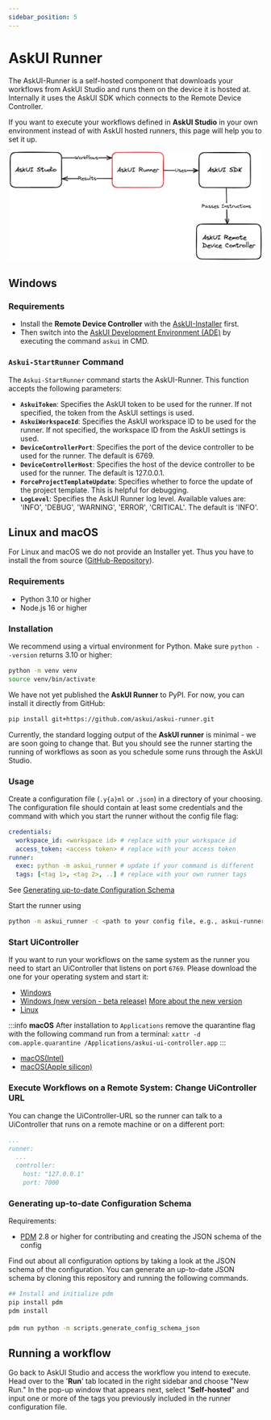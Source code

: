 ```yaml
---
sidebar_position: 5
---
```


# AskUI Runner
The AskUI-Runner is a self-hosted component that downloads your workflows from AskUI Studio and runs them on the device it is hosted at. Internally it uses the AskUI SDK which connects to the Remote Device Controller.

If you want to execute your workflows defined in __AskUI Studio__ in your own environment instead of with AskUI hosted runners, this page will help you to set it up.

![Architecture drawing how the AskUI-Runner fits into AskUI Studio, AskUI SDK and AskUI Remote Device Controller. The AskUI-Runner fetches Workflows from AskUI Studio and uploads the results back to it. The Runner uses the AskUI SDK which passes the instructions from the workflow steps to the AskUI Remote Device Controller.](./images/askui-runner-simple-architecture.png)

## Windows

### Requirements
* Install the **Remote Device Controller** with the [AskUI-Installer](AskUI-Installer.md) first.
* Then switch into the [AskUI Development Environment (ADE)](AskUI-Development-Environment.md) by executing the command `askui` in CMD.

### `Askui-StartRunner` Command
The `Askui-StartRunner` command starts the AskUI-Runner. This function accepts the following parameters:

- **`AskuiToken`**: Specifies the AskUI token to be used for the runner. If not specified, the token from the AskUI settings is used.
- **`AskuiWorkspaceId`**: Specifies the AskUI workspace ID to be used for the runner. If not specified, the workspace ID from the AskUI settings is used.
- **`DeviceControllerPort`**: Specifies the port of the device controller to be used for the runner. The default is 6769.
- **`DeviceControllerHost`**: Specifies the host of the device controller to be used for the runner. The default is 127.0.0.1.
- **`ForceProjectTemplateUpdate`**: Specifies whether to force the update of the project template. This is helpful for debugging.
- **`LogLevel`**: Specifies the AskUI Runner log level. Available values are: 'INFO', 'DEBUG', 'WARNING', 'ERROR', 'CRITICAL'. The default is 'INFO'.

## Linux and macOS
For Linux and macOS we do not provide an Installer yet. Thus you have to install the from source ([GitHub-Repository](https://github.com/askui/askui-runner)).

### Requirements

- Python 3.10 or higher
- Node.js 16 or higher

### Installation

We recommend using a virtual environment for Python. Make sure `python --version` returns 3.10 or higher:

```bash
python -m venv venv
source venv/bin/activate
```

We have not yet published the __AskUI Runner__ to PyPI. For now, you can install it directly from GitHub:

```bash
pip install git+https://github.com/askui/askui-runner.git
```

Currently, the standard logging output of the __AskUI runner__ is minimal - we are soon going to change that. But you should see the runner starting the running of workflows as soon as you schedule some runs through the AskUI Studio.

### Usage

Create a configuration file (`.y{a}ml` or `.json`) in a directory of your choosing. The configuration file should contain at least some credentials and the command with which you start the runner without the config file flag:

```yml
credentials:
  workspace_id: <workspace id> # replace with your workspace id
  access_token: <access token> # replace with your access token
runner:
  exec: python -m askui_runner # update if your command is different
  tags: [<tag 1>, <tag 2>, ..] # replace with your own runner tags
```

See [Generating up-to-date Configuration Schema](#generating-up-to-date-configuration-schema)

Start the runner using

```bash
python -m askui_runner -c <path to your config file, e.g., askui-runner.config.yaml>
```

### Start UiController
If you want to run your workflows on the same system as the runner you need to start an UiController that listens on port `6769`. Please download the one for your operating system and start it:

* [Windows](https://files.askui.com/releases/askui-ui-controller/latest/win32/x64/askui-ui-controller.exe)
* [Windows (new version - beta release)](https://files.askui.com/releases/preview/v23.10.01/askui+Installer.exe) [More about the new version](Remote-Device-Controller.md)
* [Linux](https://files.askui.com/releases/askui-ui-controller/latest/linux/x64/askui-ui-controller.AppImage)

:::info
**macOS** After installation to `Applications` remove the quarantine flag with the following command run from a terminal: `xattr -d com.apple.quarantine /Applications/askui-ui-controller.app`
:::

* [macOS(Intel)](https://files.askui.com/releases/askui-ui-controller/latest/darwin/x64/askui-ui-controller.dmg)
* [macOS(Apple silicon)](https://files.askui.com/releases/askui-ui-controller/latest/darwin/arm64/askui-ui-controller.dmg)

### Execute Workflows on a Remote System: Change UiController URL
You can change the UiController-URL so the runner can talk to a UiController that runs on a remote machine or on a different port: 

```yml
...
runner:
  ...
  controller:
    host: "127.0.0.1"
    port: 7000
```

### Generating up-to-date Configuration Schema

Requirements:
- [PDM](https://pdm.fming.dev/latest/) 2.8 or higher for contributing and creating the JSON schema of the config

Find out about all configuration options by taking a look at the JSON schema of the configuration. You can generate an up-to-date JSON schema by cloning this repository and running the following commands.

```bash
## Install and initialize pdm
pip install pdm
pdm install

pdm run python -m scripts.generate_config_schema_json
```

## Running a workflow
Go back to AskUI Studio and access the workflow you intend to execute. Head over to the '**Run**' tab located in the right sidebar and choose "New Run." In the pop-up window that appears next, select "**Self-hosted**" and input one or more of the tags you previously included in the runner configuration file.
